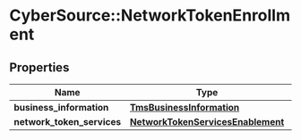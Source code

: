 # CyberSource::NetworkTokenEnrollment

## Properties
Name | Type | Description | Notes
------------ | ------------- | ------------- | -------------
**business_information** | [**TmsBusinessInformation**](TmsBusinessInformation.md) |  | [optional] 
**network_token_services** | [**NetworkTokenServicesEnablement**](NetworkTokenServicesEnablement.md) |  | [optional] 


